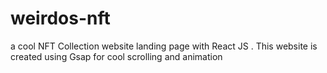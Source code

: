 # weirdos-nft
a cool NFT Collection website landing page with React JS . This website is created using Gsap for cool scrolling and animation
